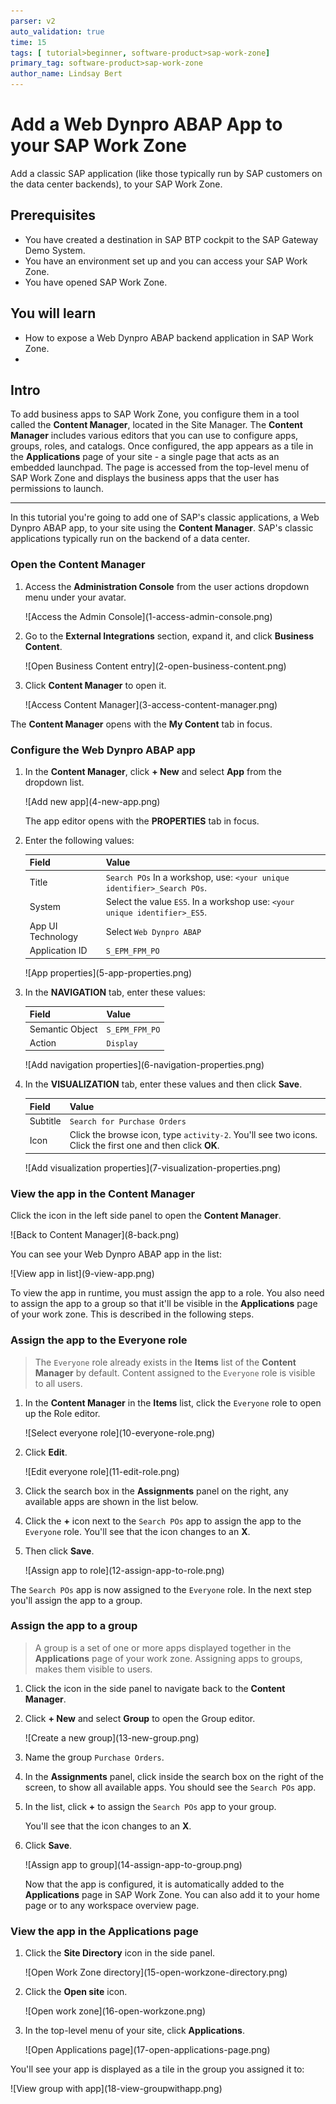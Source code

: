 ```yaml
---
parser: v2
auto_validation: true
time: 15
tags: [ tutorial>beginner, software-product>sap-work-zone]
primary_tag: software-product>sap-work-zone
author_name: Lindsay Bert
---
```


# Add a Web Dynpro ABAP App to your SAP Work Zone
<!-- description --> Add a classic SAP application (like those typically run by SAP customers on the data center backends), to your SAP Work Zone.

## Prerequisites
 - You have created a destination in SAP BTP cockpit to the SAP Gateway Demo System.
 - You have an environment set up and you can access your SAP Work Zone.
 - You have opened SAP Work Zone.

## You will learn
  - How to expose a Web Dynpro ABAP backend application in SAP Work Zone.
  -


## Intro
To add business apps to SAP Work Zone, you configure them in a tool called the **Content Manager**, located in the Site Manager. The **Content Manager** includes various editors that you can use to configure apps, groups, roles, and catalogs. Once configured, the app appears as a tile in the **Applications** page of your site - a single page that acts as an embedded launchpad. The page is accessed from the top-level menu of SAP Work Zone and displays the business apps that the user has permissions to launch.

---

In this tutorial you're going to add one of SAP's classic applications, a Web Dynpro ABAP app, to your site using the **Content Manager**. SAP's classic applications typically run on the backend of a data center.

### Open the Content Manager


1. Access the **Administration Console** from the user actions dropdown menu under your avatar.

    <!-- border -->![Access the Admin Console](1-access-admin-console.png)

2. Go to the **External Integrations** section, expand it, and click **Business Content**.

    <!-- border -->![Open Business Content entry](2-open-business-content.png)

3. Click **Content Manager** to open it.

    <!-- border -->![Access Content Manager](3-access-content-manager.png)

The **Content Manager** opens with the **My Content** tab in focus.



### Configure the Web Dynpro ABAP app


1. In the **Content Manager**, click **+ New** and select **App** from the dropdown list.

    <!-- border -->![Add new app](4-new-app.png)

    The app editor opens with the **PROPERTIES** tab in focus.

2. Enter the following values:

    |  Field     | Value
    |  :------------- | :-------------
    |  Title           | `Search POs` In a workshop, use: `<your unique identifier>_Search POs`.
    |  System          | Select the value `ES5`. In a workshop use: `<your unique identifier>_ES5`.
    |  App UI Technology    | Select `Web Dynpro ABAP`
    |  Application ID           | `S_EPM_FPM_PO`

    <!-- border -->![App properties](5-app-properties.png)

3. In the **NAVIGATION** tab, enter these values:

    |  Field     | Value
    |  :------------- | :-------------
    |  Semantic Object           | `S_EPM_FPM_PO`
    |  Action          | `Display`

    <!-- border -->![Add navigation properties](6-navigation-properties.png)

4. In the **VISUALIZATION** tab, enter these values and then click **Save**.

    |  Field     | Value
    |  :------------- | :-------------
    |  Subtitle           | `Search for Purchase Orders`
    |  Icon          | Click the browse icon, type `activity-2`. You'll see two icons. Click the first one and then click **OK**.

    <!-- border -->![Add visualization properties](7-visualization-properties.png)





### View the app in the Content Manager


Click the icon in the left side panel to open the **Content Manager**.

  <!-- border -->![Back to Content Manager](8-back.png)

You can see your Web Dynpro ABAP app in the list:

  <!-- border -->![View app in list](9-view-app.png)

To view the app in runtime, you must assign the app to a role. You also need to assign the app to a group so that it'll be visible in the **Applications** page of your work zone. This is described in the following steps.



### Assign the app to the Everyone role


>The `Everyone` role already exists in the **Items** list of the **Content Manager** by default. Content assigned to the `Everyone` role is visible to all users.

1. In the **Content Manager** in the **Items** list, click the `Everyone` role to open up the Role editor.

    <!-- border -->![Select everyone role](10-everyone-role.png)

2. Click **Edit**.

    <!-- border -->![Edit everyone role](11-edit-role.png)

3. Click the search box in the **Assignments** panel on the right, any available apps are shown in the list below.

4. Click the **+** icon next to the `Search POs` app to assign the app to the `Everyone` role. You'll see that the icon changes to an **X**.

5. Then click **Save**.

    <!-- border -->![Assign app to role](12-assign-app-to-role.png)

The `Search POs` app is now assigned to the `Everyone` role. In the next step you'll assign the app to a group.


### Assign the app to a group


>A group is a set of one or more apps displayed together in the **Applications** page of your work zone. Assigning apps to groups, makes them visible to users.

1. Click the icon in the side panel to navigate back to the **Content Manager**.

2. Click **+ New** and select **Group** to open the Group editor.

    <!-- border -->![Create a new group](13-new-group.png)

3. Name the group `Purchase Orders`.

4. In the **Assignments** panel, click inside the search box on the right of the screen, to show all available apps. You should see the  `Search POs` app.  

5. In the list, click **+** to assign the `Search POs` app to your group.

    You'll see that the icon changes to an **X**.

6. Click **Save**.

    <!-- border -->![Assign app to group](14-assign-app-to-group.png)

    Now that the app is configured, it is automatically added to the **Applications** page in SAP Work Zone. You can also add it to your home page or to any workspace overview page.


### View the app in the Applications page


1. Click the **Site Directory** icon in the side panel.

    <!-- border -->![Open Work Zone directory](15-open-workzone-directory.png)

2. Click the **Open site** icon.

    <!-- border -->![Open work zone](16-open-workzone.png)

3. In the top-level menu of your site, click **Applications**.

    <!-- border -->![Open Applications page](17-open-applications-page.png)

You'll see your app is displayed as a tile in the group you assigned it to:

  <!-- border -->![View group with app](18-view-groupwithapp.png)
